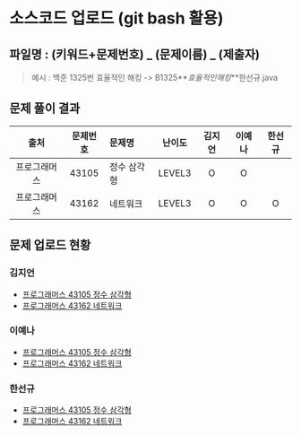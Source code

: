 # 소스코드 업로드 (git bash 활용)

## 파일명 : (키워드+문제번호) _ (문제이름) _ (제출자)

> 예시 : 백준 1325번 효율적인 해킹 -> B1325**_효율적인해킹_**한선규.java

## 문제 풀이 결과

<!-- Table -->

|     출처     | 문제번호 | 문제명      | 난이도 | 김지언 | 이예나 | 한선규 |
| :----------: | :------: | :---------- | :----: | :----: | :----: | :----: |
| 프로그래머스 |  43105   | 정수 삼각형 | LEVEL3 |   O    |   O    |       |
| 프로그래머스 |  43162   | 네트워크    | LEVEL3 |   O    |   O    |   O    |

## 문제 업로드 현황

### 김지언

- [프로그래머스 43105 정수 삼각형](프로그래머스%2043105%20정수%20삼각형/P43105_정수삼각형_김지언.java)
- [프로그래머스 43162 네트워크](프로그래머스%2043162%20네트워크/P43162_네트워크_김지언.java)

### 이예나

- [프로그래머스 43105 정수 삼각형](프로그래머스%2043105%20정수%20삼각형/P43105_정수삼각형_이예나.java)
- [프로그래머스 43162 네트워크](프로그래머스%2043162%20네트워크/P43162_네트워크_이예나.java)

### 한선규

- [프로그래머스 43105 정수 삼각형](프로그래머스%2043105%20정수%20삼각형/P43105_정수삼각형_한선규.java)
- [프로그래머스 43162 네트워크](프로그래머스%2043162%20네트워크/P43162_네트워크_한선규.java)
